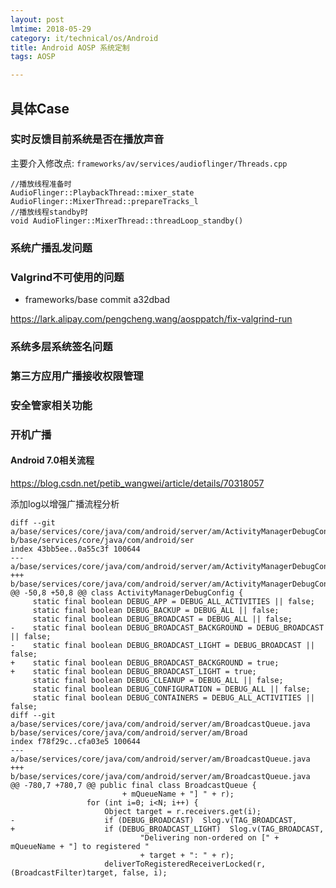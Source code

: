 ```yaml
---
layout: post
lmtime: 2018-05-29
category: it/technical/os/Android
title: Android AOSP 系统定制
tags: AOSP

---
```


## 具体Case

### 实时反馈目前系统是否在播放声音

主要介入修改点: `frameworks/av/services/audioflinger/Threads.cpp`

```
//播放线程准备时
AudioFlinger::PlaybackThread::mixer_state AudioFlinger::MixerThread::prepareTracks_l
//播放线程standby时
void AudioFlinger::MixerThread::threadLoop_standby()
```

### 系统广播乱发问题

### Valgrind不可使用的问题

* frameworks/base commit a32dbad

https://lark.alipay.com/pengcheng.wang/aosppatch/fix-valgrind-run

### 系统多层系统签名问题

### 第三方应用广播接收权限管理

### 安全管家相关功能

### 开机广播

#### Android 7.0相关流程

https://blog.csdn.net/petib_wangwei/article/details/70318057

添加log以增强广播流程分析

```
diff --git a/base/services/core/java/com/android/server/am/ActivityManagerDebugConfig.java b/base/services/core/java/com/android/ser
index 43bb5ee..0a55c3f 100644
--- a/base/services/core/java/com/android/server/am/ActivityManagerDebugConfig.java
+++ b/base/services/core/java/com/android/server/am/ActivityManagerDebugConfig.java
@@ -50,8 +50,8 @@ class ActivityManagerDebugConfig {
     static final boolean DEBUG_APP = DEBUG_ALL_ACTIVITIES || false;
     static final boolean DEBUG_BACKUP = DEBUG_ALL || false;
     static final boolean DEBUG_BROADCAST = DEBUG_ALL || false;
-    static final boolean DEBUG_BROADCAST_BACKGROUND = DEBUG_BROADCAST || false;
-    static final boolean DEBUG_BROADCAST_LIGHT = DEBUG_BROADCAST || false;
+    static final boolean DEBUG_BROADCAST_BACKGROUND = true;
+    static final boolean DEBUG_BROADCAST_LIGHT = true;
     static final boolean DEBUG_CLEANUP = DEBUG_ALL || false;
     static final boolean DEBUG_CONFIGURATION = DEBUG_ALL || false;
     static final boolean DEBUG_CONTAINERS = DEBUG_ALL_ACTIVITIES || false;
diff --git a/base/services/core/java/com/android/server/am/BroadcastQueue.java b/base/services/core/java/com/android/server/am/Broad
index f78f29c..cfa03e5 100644
--- a/base/services/core/java/com/android/server/am/BroadcastQueue.java
+++ b/base/services/core/java/com/android/server/am/BroadcastQueue.java
@@ -780,7 +780,7 @@ public final class BroadcastQueue {
                         + mQueueName + "] " + r);
                 for (int i=0; i<N; i++) {
                     Object target = r.receivers.get(i);
-                    if (DEBUG_BROADCAST)  Slog.v(TAG_BROADCAST,
+                    if (DEBUG_BROADCAST_LIGHT)  Slog.v(TAG_BROADCAST,
                             "Delivering non-ordered on [" + mQueueName + "] to registered "
                             + target + ": " + r);
                     deliverToRegisteredReceiverLocked(r, (BroadcastFilter)target, false, i);
```
